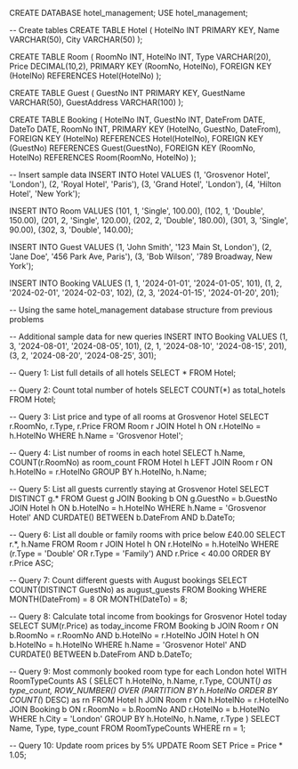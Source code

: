 CREATE DATABASE hotel_management;
USE hotel_management;

-- Create tables
CREATE TABLE Hotel (
    HotelNo INT PRIMARY KEY,
    Name VARCHAR(50),
    City VARCHAR(50)
);

CREATE TABLE Room (
    RoomNo INT,
    HotelNo INT,
    Type VARCHAR(20),
    Price DECIMAL(10,2),
    PRIMARY KEY (RoomNo, HotelNo),
    FOREIGN KEY (HotelNo) REFERENCES Hotel(HotelNo)
);

CREATE TABLE Guest (
    GuestNo INT PRIMARY KEY,
    GuestName VARCHAR(50),
    GuestAddress VARCHAR(100)
);

CREATE TABLE Booking (
    HotelNo INT,
    GuestNo INT,
    DateFrom DATE,
    DateTo DATE,
    RoomNo INT,
    PRIMARY KEY (HotelNo, GuestNo, DateFrom),
    FOREIGN KEY (HotelNo) REFERENCES Hotel(HotelNo),
    FOREIGN KEY (GuestNo) REFERENCES Guest(GuestNo),
    FOREIGN KEY (RoomNo, HotelNo) REFERENCES Room(RoomNo, HotelNo)
);

-- Insert sample data
INSERT INTO Hotel VALUES
(1, 'Grosvenor Hotel', 'London'),
(2, 'Royal Hotel', 'Paris'),
(3, 'Grand Hotel', 'London'),
(4, 'Hilton Hotel', 'New York');

INSERT INTO Room VALUES
(101, 1, 'Single', 100.00),
(102, 1, 'Double', 150.00),
(201, 2, 'Single', 120.00),
(202, 2, 'Double', 180.00),
(301, 3, 'Single', 90.00),
(302, 3, 'Double', 140.00);

INSERT INTO Guest VALUES
(1, 'John Smith', '123 Main St, London'),
(2, 'Jane Doe', '456 Park Ave, Paris'),
(3, 'Bob Wilson', '789 Broadway, New York');

INSERT INTO Booking VALUES
(1, 1, '2024-01-01', '2024-01-05', 101),
(1, 2, '2024-02-01', '2024-02-03', 102),
(2, 3, '2024-01-15', '2024-01-20', 201);

-- Using the same hotel_management database structure from previous problems

-- Additional sample data for new queries
INSERT INTO Booking VALUES
(1, 3, '2024-08-01', '2024-08-05', 101),
(2, 1, '2024-08-10', '2024-08-15', 201),
(3, 2, '2024-08-20', '2024-08-25', 301);

-- Query 1: List full details of all hotels
SELECT * FROM Hotel;

-- Query 2: Count total number of hotels
SELECT COUNT(*) as total_hotels FROM Hotel;

-- Query 3: List price and type of all rooms at Grosvenor Hotel
SELECT r.RoomNo, r.Type, r.Price
FROM Room r
JOIN Hotel h ON r.HotelNo = h.HotelNo
WHERE h.Name = 'Grosvenor Hotel';

-- Query 4: List number of rooms in each hotel
SELECT h.Name, COUNT(r.RoomNo) as room_count
FROM Hotel h
LEFT JOIN Room r ON h.HotelNo = r.HotelNo
GROUP BY h.HotelNo, h.Name;

-- Query 5: List all guests currently staying at Grosvenor Hotel
SELECT DISTINCT g.*
FROM Guest g
JOIN Booking b ON g.GuestNo = b.GuestNo
JOIN Hotel h ON b.HotelNo = h.HotelNo
WHERE h.Name = 'Grosvenor Hotel'
AND CURDATE() BETWEEN b.DateFrom AND b.DateTo;

-- Query 6: List all double or family rooms with price below £40.00
SELECT r.*, h.Name
FROM Room r
JOIN Hotel h ON r.HotelNo = h.HotelNo
WHERE (r.Type = 'Double' OR r.Type = 'Family')
AND r.Price < 40.00
ORDER BY r.Price ASC;

-- Query 7: Count different guests with August bookings
SELECT COUNT(DISTINCT GuestNo) as august_guests
FROM Booking
WHERE MONTH(DateFrom) = 8 OR MONTH(DateTo) = 8;

-- Query 8: Calculate total income from bookings for Grosvenor Hotel today
SELECT SUM(r.Price) as today_income
FROM Booking b
JOIN Room r ON b.RoomNo = r.RoomNo AND b.HotelNo = r.HotelNo
JOIN Hotel h ON b.HotelNo = h.HotelNo
WHERE h.Name = 'Grosvenor Hotel'
AND CURDATE() BETWEEN b.DateFrom AND b.DateTo;

-- Query 9: Most commonly booked room type for each London hotel
WITH RoomTypeCounts AS (
    SELECT h.HotelNo, h.Name, r.Type, COUNT(*) as type_count,
           ROW_NUMBER() OVER (PARTITION BY h.HotelNo ORDER BY COUNT(*) DESC) as rn
    FROM Hotel h
    JOIN Room r ON h.HotelNo = r.HotelNo
    JOIN Booking b ON r.RoomNo = b.RoomNo AND r.HotelNo = b.HotelNo
    WHERE h.City = 'London'
    GROUP BY h.HotelNo, h.Name, r.Type
)
SELECT Name, Type, type_count
FROM RoomTypeCounts
WHERE rn = 1;

-- Query 10: Update room prices by 5%
UPDATE Room
SET Price = Price * 1.05;
